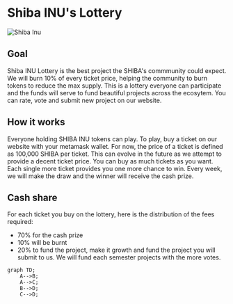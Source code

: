 # Shiba INU's Lottery

![Shiba Inu](https://media.tenor.com/6-VA5uHOSIkAAAAd/shib-shiba-inu-coin.gif)


## Goal
Shiba INU Lottery is the best project the SHIBA's commmunity could expect.
We will burn 10% of every ticket price, helping the community to burn tokens to reduce the max supply.
This is a lottery everyone can participate and the funds will serve to fund beautiful projects across the ecosytem.
You can rate, vote and submit new project on our website.

## How it works
Everyone holding SHIBA INU tokens can play. To play, buy a ticket on our website with your metamask wallet. 
For now, the price of a ticket is defined as 100,000 SHIBA per ticket. This can evolve in the future as we attempt to provide a decent ticket price.
You can buy as much tickets as you want. Each single more ticket provides you one more chance to win.
Every week, we will make the draw and the winner will receive the cash prize.

## Cash share
For each ticket you buy on the lottery, here is the distribution of the fees required:
- 70% for the cash prize
- 10% will be burnt
- 20% to fund the project, make it growth and fund the project you will submit to us. We will fund each semester projects with the more votes.

```mermaid
graph TD;
    A-->B;
    A-->C;
    B-->D;
    C-->D;
```

